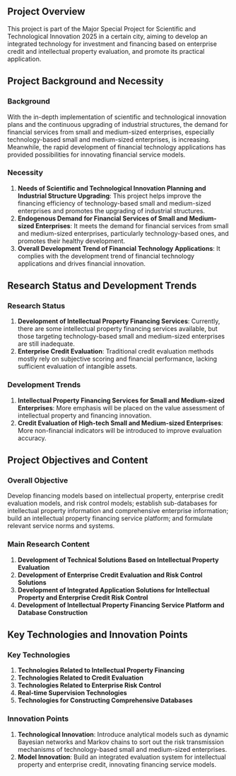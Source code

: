 ## Project Overview

This project is part of the Major Special Project for Scientific and Technological Innovation 2025 in a certain city, aiming to develop an integrated technology for investment and financing based on enterprise credit and intellectual property evaluation, and promote its practical application.

## Project Background and Necessity

### Background

With the in-depth implementation of scientific and technological innovation plans and the continuous upgrading of industrial structures, the demand for financial services from small and medium-sized enterprises, especially technology-based small and medium-sized enterprises, is increasing. Meanwhile, the rapid development of financial technology applications has provided possibilities for innovating financial service models.

### Necessity

1. **Needs of Scientific and Technological Innovation Planning and Industrial Structure Upgrading**: This project helps improve the financing efficiency of technology-based small and medium-sized enterprises and promotes the upgrading of industrial structures.
2. **Endogenous Demand for Financial Services of Small and Medium-sized Enterprises**: It meets the demand for financial services from small and medium-sized enterprises, particularly technology-based ones, and promotes their healthy development.
3. **Overall Development Trend of Financial Technology Applications**: It complies with the development trend of financial technology applications and drives financial innovation.

## Research Status and Development Trends

### Research Status

1. **Development of Intellectual Property Financing Services**: Currently, there are some intellectual property financing services available, but those targeting technology-based small and medium-sized enterprises are still inadequate.
2. **Enterprise Credit Evaluation**: Traditional credit evaluation methods mostly rely on subjective scoring and financial performance, lacking sufficient evaluation of intangible assets.

### Development Trends

1. **Intellectual Property Financing Services for Small and Medium-sized Enterprises**: More emphasis will be placed on the value assessment of intellectual property and financing innovation.
2. **Credit Evaluation of High-tech Small and Medium-sized Enterprises**: More non-financial indicators will be introduced to improve evaluation accuracy.

## Project Objectives and Content

### Overall Objective

Develop financing models based on intellectual property, enterprise credit evaluation models, and risk control models; establish sub-databases for intellectual property information and comprehensive enterprise information; build an intellectual property financing service platform; and formulate relevant service norms and systems.

### Main Research Content

1. **Development of Technical Solutions Based on Intellectual Property Evaluation**
2. **Development of Enterprise Credit Evaluation and Risk Control Solutions**
3. **Development of Integrated Application Solutions for Intellectual Property and Enterprise Credit Risk Control**
4. **Development of Intellectual Property Financing Service Platform and Database Construction**

## Key Technologies and Innovation Points

### Key Technologies

1. **Technologies Related to Intellectual Property Financing**
2. **Technologies Related to Credit Evaluation**
3. **Technologies Related to Enterprise Risk Control**
4. **Real-time Supervision Technologies**
5. **Technologies for Constructing Comprehensive Databases**

### Innovation Points

1. **Technological Innovation**: Introduce analytical models such as dynamic Bayesian networks and Markov chains to sort out the risk transmission mechanisms of technology-based small and medium-sized enterprises.
2. **Model Innovation**: Build an integrated evaluation system for intellectual property and enterprise credit, innovating financing service models.
